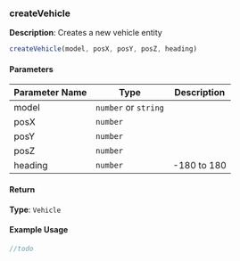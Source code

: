 ### createVehicle

**Description**: Creates a new vehicle entity

```javascript
createVehicle(model, posX, posY, posZ, heading)
```

#### Parameters

| Parameter Name | Type   | Description |
| -------------- | ------ | ----------- |
| model        | `number` or `string` |             |
| posX        | `number` |             |
| posY        | `number` |             |
| posZ        | `number` |             |
| heading      | `number` |    -180 to 180         |

#### Return

**Type**: `Vehicle`


#### Example Usage

```javascript
//todo
```
